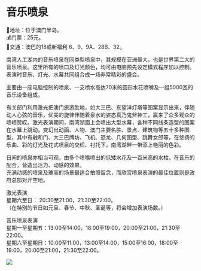 # 音乐喷泉  
📍地址：位于澳门半岛。  
💰门票：25元。  
🚌交通：澳巴的18或新福利 6、9、9A、28B、32。  

南湾人工湖内的音乐喷泉在同类型喷泉中，其规模在亚洲最大，也是世界第二大的音乐喷泉。这里所有的喷口及灯光颜色，均可由电脑预先设定模式程序加以控制。表演时音乐、灯光、水幕共同组合成一场非常精彩的盛会。  

主要由一座电脑控制的喷泉、一支喷水高达70米的圆形水花喷嘴及一组5000瓦的音乐设备组成。  

有关部门利用激光把澳门旅游胜地，如大三巴、东望洋灯塔等图案显示出来，伴随动人心弦的音乐，优美的旋律伴随着泉水的姿态真乃鬼斧神工，赢来了众多观众的啧啧赞叹。激光表演期间，南湾湖面上会喷出大型水幕，各种不同线条造型的图案在水幕上跳动，变幻出动画、人物、澳门主要名胜、景点、建筑物等五十多种图型，其中有融和门、大三巴牌坊、飞机、恐龙、几何图型、跳舞女郎等，在悠扬的乐曲、彩的灯光及花式喷泉的交织、衬托下，南湾湖畔一带添上艳丽的色彩。  

日间的喷泉亦相当可观，由多个喷嘴喷出的低矮水花及一百米高的水柱，在音乐的配合，营造出活力、动感的效果。  
充满动感的喷泉及瑰丽的场景最适合拍照留念，而欣赏喷泉表演的最佳位置则是政府总部对开空地。  

激光表演  
星期六至日： 20:30至21:00，21:30至22:00。  
（在特别的节日如元旦、春节、中秋、圣诞等，将会增加表演场数。）  

音乐喷泉表演  
星期一至星期五：13:00至14:00，18:00至19:00，20:00至21:00，21:30至22:00。  
星期六至星期日：10:00至11:00，13:00至14:00，15:00至16:00，18:00至19:00，20:00至21:00，21:30至22:00。  

![](https://raw.gitmirror.com/szqq0512/Pic/main/img/202201212154157.png)  
